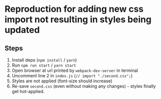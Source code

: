 # Reproduction for adding new css import not resulting in styles being updated

## Steps

1. Install deps (`npm install` / `yarn`)
2. Run `npm run start` / `yarn start`
3. Open browser at url printed by `webpack-dev-server` in terminal
4. Uncomment line 2 in `index.js` (`// import "./second.css";`)
5. Styles are not applied (font-size should increase)
6. Re-save `second.css` (even without making any changes) - styles finally get hot-applied.
